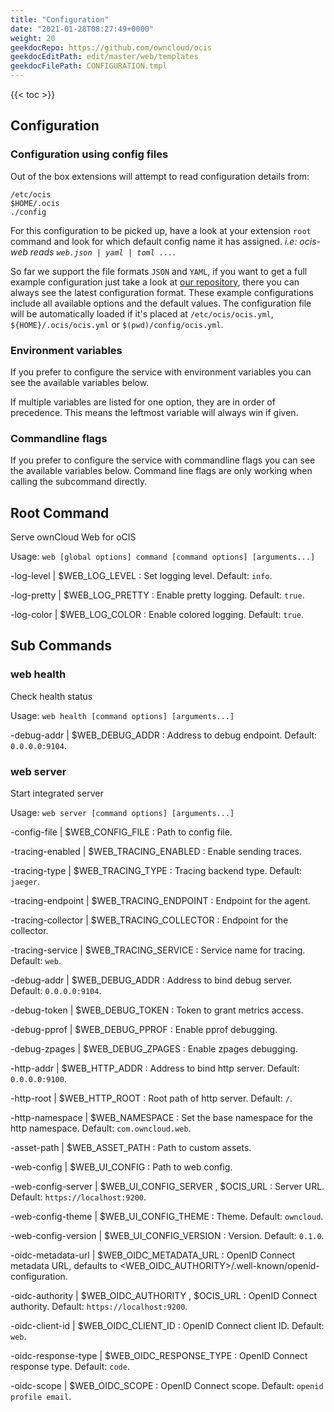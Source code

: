 ```yaml
---
title: "Configuration"
date: "2021-01-28T08:27:49+0000"
weight: 20
geekdocRepo: https://github.com/owncloud/ocis
geekdocEditPath: edit/master/web/templates
geekdocFilePath: CONFIGURATION.tmpl
---
```


{{< toc >}}

## Configuration

### Configuration using config files

Out of the box extensions will attempt to read configuration details from:

```console
/etc/ocis
$HOME/.ocis
./config
```

For this configuration to be picked up, have a look at your extension `root` command and look for which default config name it has assigned. *i.e: ocis-web reads `web.json | yaml | toml ...`*.

So far we support the file formats `JSON` and `YAML`, if you want to get a full example configuration just take a look at [our repository](https://github.com/owncloud/ocis/tree/master/config), there you can always see the latest configuration format. These example configurations include all available options and the default values. The configuration file will be automatically loaded if it's placed at `/etc/ocis/ocis.yml`, `${HOME}/.ocis/ocis.yml` or `$(pwd)/config/ocis.yml`.

### Environment variables

If you prefer to configure the service with environment variables you can see the available variables below.

If multiple variables are listed for one option, they are in order of precedence. This means the leftmost variable will always win if given.

### Commandline flags

If you prefer to configure the service with commandline flags you can see the available variables below. Command line flags are only working when calling the subcommand directly.

## Root Command

Serve ownCloud Web for oCIS

Usage: `web [global options] command [command options] [arguments...]`

-log-level |  $WEB_LOG_LEVEL
: Set logging level. Default: `info`.

-log-pretty |  $WEB_LOG_PRETTY
: Enable pretty logging. Default: `true`.

-log-color |  $WEB_LOG_COLOR
: Enable colored logging. Default: `true`.

## Sub Commands

### web health

Check health status

Usage: `web health [command options] [arguments...]`

-debug-addr |  $WEB_DEBUG_ADDR
: Address to debug endpoint. Default: `0.0.0.0:9104`.

### web server

Start integrated server

Usage: `web server [command options] [arguments...]`

-config-file |  $WEB_CONFIG_FILE
: Path to config file.

-tracing-enabled |  $WEB_TRACING_ENABLED
: Enable sending traces.

-tracing-type |  $WEB_TRACING_TYPE
: Tracing backend type. Default: `jaeger`.

-tracing-endpoint |  $WEB_TRACING_ENDPOINT
: Endpoint for the agent.

-tracing-collector |  $WEB_TRACING_COLLECTOR
: Endpoint for the collector.

-tracing-service |  $WEB_TRACING_SERVICE
: Service name for tracing. Default: `web`.

-debug-addr |  $WEB_DEBUG_ADDR
: Address to bind debug server. Default: `0.0.0.0:9104`.

-debug-token |  $WEB_DEBUG_TOKEN
: Token to grant metrics access.

-debug-pprof |  $WEB_DEBUG_PPROF
: Enable pprof debugging.

-debug-zpages |  $WEB_DEBUG_ZPAGES
: Enable zpages debugging.

-http-addr |  $WEB_HTTP_ADDR
: Address to bind http server. Default: `0.0.0.0:9100`.

-http-root |  $WEB_HTTP_ROOT
: Root path of http server. Default: `/`.

-http-namespace |  $WEB_NAMESPACE
: Set the base namespace for the http namespace. Default: `com.owncloud.web`.

-asset-path |  $WEB_ASSET_PATH
: Path to custom assets.

-web-config |  $WEB_UI_CONFIG
: Path to web config.

-web-config-server |  $WEB_UI_CONFIG_SERVER , $OCIS_URL
: Server URL. Default: `https://localhost:9200`.

-web-config-theme |  $WEB_UI_CONFIG_THEME
: Theme. Default: `owncloud`.

-web-config-version |  $WEB_UI_CONFIG_VERSION
: Version. Default: `0.1.0`.

-oidc-metadata-url |  $WEB_OIDC_METADATA_URL
: OpenID Connect metadata URL, defaults to <WEB_OIDC_AUTHORITY>/.well-known/openid-configuration.

-oidc-authority |  $WEB_OIDC_AUTHORITY , $OCIS_URL
: OpenID Connect authority. Default: `https://localhost:9200`.

-oidc-client-id |  $WEB_OIDC_CLIENT_ID
: OpenID Connect client ID. Default: `web`.

-oidc-response-type |  $WEB_OIDC_RESPONSE_TYPE
: OpenID Connect response type. Default: `code`.

-oidc-scope |  $WEB_OIDC_SCOPE
: OpenID Connect scope. Default: `openid profile email`.

